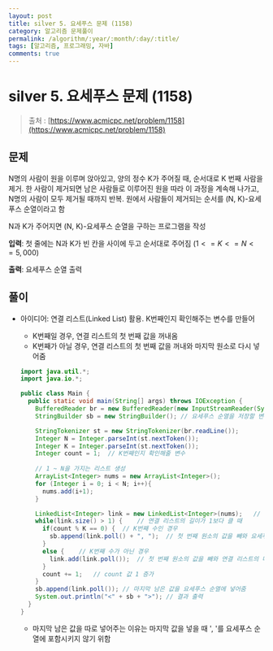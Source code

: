 ```yaml
---
layout: post
title: silver 5. 요세푸스 문제 (1158)
category: 알고리즘 문제풀이
permalink: /algorithm/:year/:month/:day/:title/
tags: [알고리즘, 프로그래밍, 자바]
comments: true
---
```




# silver 5. 요세푸스 문제 (1158)

> 출처 : [https://www.acmicpc.net/problem/1158](https://www.acmicpc.net/problem/1158)



## 문제

N명의 사람이 원을 이루며 앉아있고, 양의 정수 K가 주어질 때, 순서대로 K 번째 사람을 제거. 한 사람이 제거되면 남은 사람들로 이루어진 원을 따라 이 과정을 계속해 나가고, N명의 사람이 모두 제거될 때까지 반복. 원에서 사람들이 제거되는 순서를 (N, K)-요세푸스 순열이라고 함

N과 K가 주어지면 (N, K)-요세푸스 순열을 구하는 프로그램을 작성



**입력**: 첫 줄에는 N과 K가 빈 칸을 사이에 두고 순서대로 주어짐 ($1 <= K <= N <= 5,000$)

**출력**: 요세푸스 순열 출력





## 풀이

- 아이디어: 연결 리스트(Linked List) 활용. K번째인지 확인해주는 변수를 만들어

	- K번째일 경우, 연결 리스트의 첫 번째 값을 꺼내옴
	- K번째가 아닐 경우, 연결 리스트의 첫 번째 값을 꺼내와 마지막 원소로 다시 넣어줌

	```java
	import java.util.*;
	import java.io.*;
	
	public class Main {
	  public static void main(String[] args) throws IOException {
	    BufferedReader br = new BufferedReader(new InputStreamReader(System.in));
	    StringBuilder sb = new StringBuilder();	// 요세푸스 순열을 저장할 변수
	
	    StringTokenizer st = new StringTokenizer(br.readLine());
	    Integer N = Integer.parseInt(st.nextToken());
	    Integer K = Integer.parseInt(st.nextToken());
	    Integer count = 1;	// K번째인지 확인해줄 변수
	    
	    // 1 ~ N을 가지는 리스트 생성 
	    ArrayList<Integer> nums = new ArrayList<Integer>();
	    for (Integer i = 0; i < N; i++){
	      nums.add(i+1);
	    }
	
	    LinkedList<Integer> link = new LinkedList<Integer>(nums);	// 1~N의 값을 가지는 연결 리스트 생성
	    while(link.size() > 1) {	// 연결 리스트의 길이가 1보다 클 때
	      if(count % K == 0) {	// K번째 수인 경우
	        sb.append(link.poll() + ", ");	// 첫 번째 원소의 값을 빼와 요세푸스 순열에 넣어줌
	      }
	      else {	// K번째 수가 아닌 경우
	        link.add(link.poll());	// 첫 번째 원소의 값을 빼와 연결 리스트의 마지막 원소로 넣어줌
	      }
	      count += 1;	// count 값 1 증가
	    }
	    sb.append(link.poll());	// 마지막 남은 값을 요세푸스 순열에 넣어줌
	    System.out.println("<" + sb + ">");	// 결과 출력
	  }
	}
	```
	- 마지막 남은 값을 따로 넣어주는 이유는 마지막 값을 넣을 때 ', '를 요세푸스 순열에 포함시키지 않기 위함
